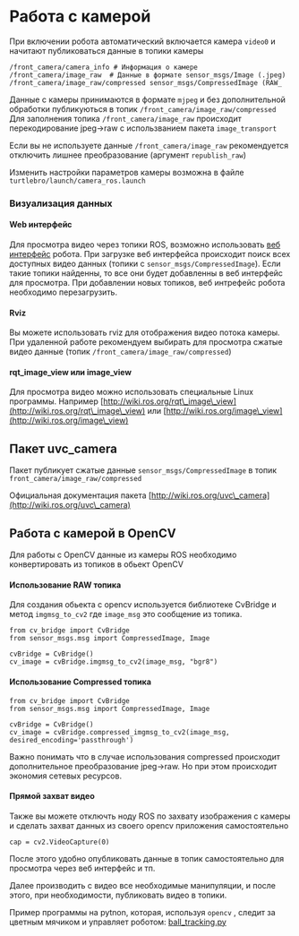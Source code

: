 # Работа с камерой

При включении робота автоматический включается камера `video0` и начитают публиковаться данные в топики камеры

```
/front_camera/camera_info # Информация о камере
/front_camera/image_raw  # Данные в формате sensor_msgs/Image (.jpeg)
/front_camera/image_raw/compressed sensor_msgs/CompressedImage (RAW_
```

Данные c камеры принимаются в формате `mjpeg` и без дополнительной обработки публикуються в топик `/front_camera/image_raw/compressed` Для заполнения топика `/front_camera/image_raw` происходит перекодирование jpeg->raw с использванием пакета `image_transport`

Если вы не используете данные `/front_camera/image_raw` рекомендуется отключить лишнее преобразование (аргумент `republish_raw`)

Изменить настройки параметров камеры возможна в файле `turtlebro/launch/camera_ros.launch`

### Визуализация данных&#x20;

#### Web интерфейс

Для просмотра видео через топики ROS, возможно использовать [веб интерфейс](../pervoe-vklyuchenie/web-interfeis.md) робота. При загрузке веб интерфейса происходит поиск всех доступных видео данных (топики с `sensor_msgs/CompressedImage`). Если такие топики найденны, то все они будет добавленны в веб интерфейс для просмотра. При добавлении новых топиков, веб интрефейс робота необходимо перезагрузить.

#### Rviz

Вы можете использовать rviz для отображения видео потока камеры. При удаленной работе рекомендуем выбирать для просмотра сжатые видео данные (топик `/front_camera/image_raw/compressed`)

#### rqt\_image\_view или image\_view

Для просмотра видео можно использовать специальные Linux программы. Например [http://wiki.ros.org/rqt\_image\_view](http://wiki.ros.org/rqt\_image\_view) или [http://wiki.ros.org/image\_view](http://wiki.ros.org/image\_view)

## Пакет uvc\_camera

Пакет публикует сжатые данные `sensor_msgs/CompressedImage` в топик `front_camera/image_raw/compressed`

Официальная документация пакета [http://wiki.ros.org/uvc\_camera](http://wiki.ros.org/uvc\_camera)

## Работа с камерой в OpenCV

Для работы с OpenCV данные из камеры ROS необходимо конвертировать из топиков в обьект OpenCV

#### Использование RAW топика

Для создания обьекта с opencv используется библиотеке CvBridge и метод `imgmsg_to_cv2` где `image_msg` это сообщение из топика.

```
from cv_bridge import CvBridge
from sensor_msgs.msg import CompressedImage, Image

cvBridge = CvBridge()
cv_image = cvBridge.imgmsg_to_cv2(image_msg, "bgr8")
```

#### Использование Сompressed топика

```
from cv_bridge import CvBridge
from sensor_msgs.msg import CompressedImage, Image

cvBridge = CvBridge()
cv_image = cvBridge.compressed_imgmsg_to_cv2(image_msg, desired_encoding='passthrough')
```

Важно понимать что в случае использования compressed происходит дополнительное преобразование jpeg->raw. Но при этом происходит экономия сетевых ресурсов.&#x20;

#### Прямой захват видео

Также вы можете отключть ноду ROS по захвату изображения с камеры и сделать захват данных из своего opencv приложения самостоятельно

`cap = cv2.VideoCapture(0)`

После этого удобно опубликовать данные в топик самостоятельно для просмотра через веб интерфейс и тп.

Далее производить с видео все необходимые манипуляции, и после этого, при необходимости, публиковать видео в топики.

Пример программы на pytnon, которая, используя `opencv` , следит за цветным мячиком и управляет роботом: [ball\_tracking.py](https://github.com/voltbro/turtlebro\_examples/blob/master/src/ball\_tracking.py)
